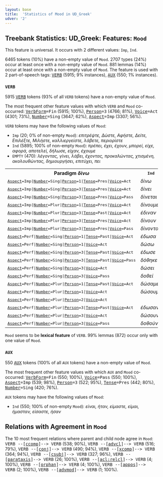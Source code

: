 ```yaml
---
layout: base
title:  'Statistics of Mood in UD_Greek'
udver: '2'
---
```


## Treebank Statistics: UD_Greek: Features: `Mood`

This feature is universal.
It occurs with 2 different values: `Imp`, `Ind`.

6465 tokens (10%) have a non-empty value of `Mood`.
2707 types (24%) occur at least once with a non-empty value of `Mood`.
881 lemmas (14%) occur at least once with a non-empty value of `Mood`.
The feature is used with 2 part-of-speech tags: <tt><a href="el-pos-VERB.html">VERB</a></tt> (5915; 9% instances), <tt><a href="el-pos-AUX.html">AUX</a></tt> (550; 1% instances).

### `VERB`

5915 <tt><a href="el-pos-VERB.html">VERB</a></tt> tokens (93% of all `VERB` tokens) have a non-empty value of `Mood`.

The most frequent other feature values with which `VERB` and `Mood` co-occurred: <tt><a href="el-feat-VerbForm.html">VerbForm</a></tt><tt>=Fin</tt> (5915; 100%), <tt><a href="el-feat-Person.html">Person</a></tt><tt>=3</tt> (4766; 81%), <tt><a href="el-feat-Voice.html">Voice</a></tt><tt>=Act</tt> (4301; 73%), <tt><a href="el-feat-Number.html">Number</a></tt><tt>=Sing</tt> (3647; 62%), <tt><a href="el-feat-Aspect.html">Aspect</a></tt><tt>=Imp</tt> (3307; 56%).

`VERB` tokens may have the following values of `Mood`:

* `Imp` (20; 0% of non-empty `Mood`): <em>επιτρέψτε, Δώστε, Αφήστε, Δείτε, Επιλέξτε, Μιλήστε, καλλιεργείστε, λάβετε, περιορίστε</em>
* `Ind` (5895; 100% of non-empty `Mood`): <em>πρέπει, έχει, έχουν, μπορεί, είχε, αφορά, αποτελεί, δήλωσε, είχαν, έχουμε</em>
* `EMPTY` (470): <em>λέγοντας, γίνει, λάβει, έχοντας, προκαλώντας, χτισμένη, ακολουθώντας, δημιουργήσει, επιτύχει, πει</em>

<table>
  <tr><th>Paradigm <i>δίνω</i></th><th><tt>Ind</tt></th><th><tt>Imp</tt></th></tr>
  <tr><td><tt><tt><a href="el-feat-Aspect.html">Aspect</a></tt><tt>=Imp</tt>|<tt><a href="el-feat-Number.html">Number</a></tt><tt>=Sing</tt>|<tt><a href="el-feat-Person.html">Person</a></tt><tt>=1</tt>|<tt><a href="el-feat-Tense.html">Tense</a></tt><tt>=Pres</tt>|<tt><a href="el-feat-Voice.html">Voice</a></tt><tt>=Act</tt></tt></td><td><em>δίνω</em></td><td></td></tr>
  <tr><td><tt><tt><a href="el-feat-Aspect.html">Aspect</a></tt><tt>=Imp</tt>|<tt><a href="el-feat-Number.html">Number</a></tt><tt>=Sing</tt>|<tt><a href="el-feat-Person.html">Person</a></tt><tt>=3</tt>|<tt><a href="el-feat-Tense.html">Tense</a></tt><tt>=Pres</tt>|<tt><a href="el-feat-Voice.html">Voice</a></tt><tt>=Act</tt></tt></td><td><em>δίνει</em></td><td></td></tr>
  <tr><td><tt><tt><a href="el-feat-Aspect.html">Aspect</a></tt><tt>=Imp</tt>|<tt><a href="el-feat-Number.html">Number</a></tt><tt>=Sing</tt>|<tt><a href="el-feat-Person.html">Person</a></tt><tt>=3</tt>|<tt><a href="el-feat-Tense.html">Tense</a></tt><tt>=Pres</tt>|<tt><a href="el-feat-Voice.html">Voice</a></tt><tt>=Pass</tt></tt></td><td><em>δίνεται</em></td><td></td></tr>
  <tr><td><tt><tt><a href="el-feat-Aspect.html">Aspect</a></tt><tt>=Imp</tt>|<tt><a href="el-feat-Number.html">Number</a></tt><tt>=Plur</tt>|<tt><a href="el-feat-Person.html">Person</a></tt><tt>=1</tt>|<tt><a href="el-feat-Tense.html">Tense</a></tt><tt>=Pres</tt>|<tt><a href="el-feat-Voice.html">Voice</a></tt><tt>=Act</tt></tt></td><td><em>δίνουμε</em></td><td></td></tr>
  <tr><td><tt><tt><a href="el-feat-Aspect.html">Aspect</a></tt><tt>=Imp</tt>|<tt><a href="el-feat-Number.html">Number</a></tt><tt>=Plur</tt>|<tt><a href="el-feat-Person.html">Person</a></tt><tt>=3</tt>|<tt><a href="el-feat-Tense.html">Tense</a></tt><tt>=Past</tt>|<tt><a href="el-feat-Voice.html">Voice</a></tt><tt>=Act</tt></tt></td><td><em>έδιναν</em></td><td></td></tr>
  <tr><td><tt><tt><a href="el-feat-Aspect.html">Aspect</a></tt><tt>=Imp</tt>|<tt><a href="el-feat-Number.html">Number</a></tt><tt>=Plur</tt>|<tt><a href="el-feat-Person.html">Person</a></tt><tt>=3</tt>|<tt><a href="el-feat-Tense.html">Tense</a></tt><tt>=Pres</tt>|<tt><a href="el-feat-Voice.html">Voice</a></tt><tt>=Act</tt></tt></td><td><em>δίνουν</em></td><td></td></tr>
  <tr><td><tt><tt><a href="el-feat-Aspect.html">Aspect</a></tt><tt>=Imp</tt>|<tt><a href="el-feat-Number.html">Number</a></tt><tt>=Plur</tt>|<tt><a href="el-feat-Person.html">Person</a></tt><tt>=3</tt>|<tt><a href="el-feat-Tense.html">Tense</a></tt><tt>=Pres</tt>|<tt><a href="el-feat-Voice.html">Voice</a></tt><tt>=Pass</tt></tt></td><td><em>δίνονται</em></td><td></td></tr>
  <tr><td><tt><tt><a href="el-feat-Aspect.html">Aspect</a></tt><tt>=Perf</tt>|<tt><a href="el-feat-Number.html">Number</a></tt><tt>=Sing</tt>|<tt><a href="el-feat-Person.html">Person</a></tt><tt>=1</tt>|<tt><a href="el-feat-Tense.html">Tense</a></tt><tt>=Past</tt>|<tt><a href="el-feat-Voice.html">Voice</a></tt><tt>=Act</tt></tt></td><td><em>έδωσα</em></td><td></td></tr>
  <tr><td><tt><tt><a href="el-feat-Aspect.html">Aspect</a></tt><tt>=Perf</tt>|<tt><a href="el-feat-Number.html">Number</a></tt><tt>=Sing</tt>|<tt><a href="el-feat-Person.html">Person</a></tt><tt>=1</tt>|<tt><a href="el-feat-Voice.html">Voice</a></tt><tt>=Act</tt></tt></td><td><em>δώσω</em></td><td></td></tr>
  <tr><td><tt><tt><a href="el-feat-Aspect.html">Aspect</a></tt><tt>=Perf</tt>|<tt><a href="el-feat-Number.html">Number</a></tt><tt>=Sing</tt>|<tt><a href="el-feat-Person.html">Person</a></tt><tt>=3</tt>|<tt><a href="el-feat-Tense.html">Tense</a></tt><tt>=Past</tt>|<tt><a href="el-feat-Voice.html">Voice</a></tt><tt>=Act</tt></tt></td><td><em>έδωσε</em></td><td></td></tr>
  <tr><td><tt><tt><a href="el-feat-Aspect.html">Aspect</a></tt><tt>=Perf</tt>|<tt><a href="el-feat-Number.html">Number</a></tt><tt>=Sing</tt>|<tt><a href="el-feat-Person.html">Person</a></tt><tt>=3</tt>|<tt><a href="el-feat-Tense.html">Tense</a></tt><tt>=Past</tt>|<tt><a href="el-feat-Voice.html">Voice</a></tt><tt>=Pass</tt></tt></td><td><em>δόθηκε</em></td><td></td></tr>
  <tr><td><tt><tt><a href="el-feat-Aspect.html">Aspect</a></tt><tt>=Perf</tt>|<tt><a href="el-feat-Number.html">Number</a></tt><tt>=Sing</tt>|<tt><a href="el-feat-Person.html">Person</a></tt><tt>=3</tt>|<tt><a href="el-feat-Voice.html">Voice</a></tt><tt>=Act</tt></tt></td><td><em>δώσει</em></td><td></td></tr>
  <tr><td><tt><tt><a href="el-feat-Aspect.html">Aspect</a></tt><tt>=Perf</tt>|<tt><a href="el-feat-Number.html">Number</a></tt><tt>=Sing</tt>|<tt><a href="el-feat-Person.html">Person</a></tt><tt>=3</tt>|<tt><a href="el-feat-Voice.html">Voice</a></tt><tt>=Pass</tt></tt></td><td><em>δοθεί</em></td><td></td></tr>
  <tr><td><tt><tt><a href="el-feat-Aspect.html">Aspect</a></tt><tt>=Perf</tt>|<tt><a href="el-feat-Number.html">Number</a></tt><tt>=Plur</tt>|<tt><a href="el-feat-Person.html">Person</a></tt><tt>=1</tt>|<tt><a href="el-feat-Tense.html">Tense</a></tt><tt>=Past</tt>|<tt><a href="el-feat-Voice.html">Voice</a></tt><tt>=Act</tt></tt></td><td><em>δώσαμε</em></td><td></td></tr>
  <tr><td><tt><tt><a href="el-feat-Aspect.html">Aspect</a></tt><tt>=Perf</tt>|<tt><a href="el-feat-Number.html">Number</a></tt><tt>=Plur</tt>|<tt><a href="el-feat-Person.html">Person</a></tt><tt>=1</tt>|<tt><a href="el-feat-Voice.html">Voice</a></tt><tt>=Act</tt></tt></td><td><em>δώσουμε</em></td><td></td></tr>
  <tr><td><tt><tt><a href="el-feat-Aspect.html">Aspect</a></tt><tt>=Perf</tt>|<tt><a href="el-feat-Number.html">Number</a></tt><tt>=Plur</tt>|<tt><a href="el-feat-Person.html">Person</a></tt><tt>=2</tt>|<tt><a href="el-feat-Voice.html">Voice</a></tt><tt>=Act</tt></tt></td><td></td><td><em>Δώστε</em></td></tr>
  <tr><td><tt><tt><a href="el-feat-Aspect.html">Aspect</a></tt><tt>=Perf</tt>|<tt><a href="el-feat-Number.html">Number</a></tt><tt>=Plur</tt>|<tt><a href="el-feat-Person.html">Person</a></tt><tt>=3</tt>|<tt><a href="el-feat-Tense.html">Tense</a></tt><tt>=Past</tt>|<tt><a href="el-feat-Voice.html">Voice</a></tt><tt>=Act</tt></tt></td><td><em>έδωσαν</em></td><td></td></tr>
  <tr><td><tt><tt><a href="el-feat-Aspect.html">Aspect</a></tt><tt>=Perf</tt>|<tt><a href="el-feat-Number.html">Number</a></tt><tt>=Plur</tt>|<tt><a href="el-feat-Person.html">Person</a></tt><tt>=3</tt>|<tt><a href="el-feat-Voice.html">Voice</a></tt><tt>=Act</tt></tt></td><td><em>δώσουν</em></td><td></td></tr>
  <tr><td><tt><tt><a href="el-feat-Aspect.html">Aspect</a></tt><tt>=Perf</tt>|<tt><a href="el-feat-Number.html">Number</a></tt><tt>=Plur</tt>|<tt><a href="el-feat-Person.html">Person</a></tt><tt>=3</tt>|<tt><a href="el-feat-Voice.html">Voice</a></tt><tt>=Pass</tt></tt></td><td><em>δοθούν</em></td><td></td></tr>
</table>

`Mood` seems to be **lexical feature** of `VERB`. 99% lemmas (872) occur only with one value of `Mood`.

### `AUX`

550 <tt><a href="el-pos-AUX.html">AUX</a></tt> tokens (100% of all `AUX` tokens) have a non-empty value of `Mood`.

The most frequent other feature values with which `AUX` and `Mood` co-occurred: <tt><a href="el-feat-VerbForm.html">VerbForm</a></tt><tt>=Fin</tt> (550; 100%), <tt><a href="el-feat-Voice.html">Voice</a></tt><tt>=Pass</tt> (550; 100%), <tt><a href="el-feat-Aspect.html">Aspect</a></tt><tt>=Imp</tt> (539; 98%), <tt><a href="el-feat-Person.html">Person</a></tt><tt>=3</tt> (522; 95%), <tt><a href="el-feat-Tense.html">Tense</a></tt><tt>=Pres</tt> (442; 80%), <tt><a href="el-feat-Number.html">Number</a></tt><tt>=Sing</tt> (420; 76%).

`AUX` tokens may have the following values of `Mood`:

* `Ind` (550; 100% of non-empty `Mood`): <em>είναι, ήταν, είμαστε, είμαι, ήμασταν, είσαστε, ήσαν</em>

## Relations with Agreement in `Mood`

The 10 most frequent relations where parent and child node agree in `Mood`:
<tt>VERB --[<tt><a href="el-dep-ccomp.html">ccomp</a></tt>]--> VERB</tt> (538; 90%),
<tt>VERB --[<tt><a href="el-dep-advcl.html">advcl</a></tt>]--> VERB</tt> (516; 79%),
<tt>VERB --[<tt><a href="el-dep-conj.html">conj</a></tt>]--> VERB</tt> (490; 94%),
<tt>VERB --[<tt><a href="el-dep-xcomp.html">xcomp</a></tt>]--> VERB</tt> (364; 94%),
<tt>VERB --[<tt><a href="el-dep-csubj.html">csubj</a></tt>]--> VERB</tt> (327; 96%),
<tt>VERB --[<tt><a href="el-dep-parataxis.html">parataxis</a></tt>]--> VERB</tt> (26; 100%),
<tt>VERB --[<tt><a href="el-dep-acl-relcl.html">acl:relcl</a></tt>]--> VERB</tt> (4; 100%),
<tt>VERB --[<tt><a href="el-dep-orphan.html">orphan</a></tt>]--> VERB</tt> (4; 100%),
<tt>VERB --[<tt><a href="el-dep-appos.html">appos</a></tt>]--> VERB</tt> (2; 100%),
<tt>VERB --[<tt><a href="el-dep-advmod.html">advmod</a></tt>]--> VERB</tt> (1; 100%).

